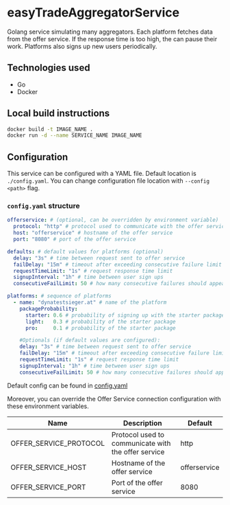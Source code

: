 # easyTradeAggregatorService

Golang service simulating many aggregators. Each platform fetches data from the offer service. If the response time is too high, the can pause their work. Platforms also signs up new users periodically.

## Technologies used

- Go
- Docker

## Local build instructions

```bash
docker build -t IMAGE_NAME .
docker run -d --name SERVICE_NAME IMAGE_NAME
```

## Configuration

This service can be configured with a YAML file. Default location is `./config.yaml`. You can change configuration file location with `--config <path>` flag.

### `config.yaml` structure

```yaml
offerservice: # (optional, can be overridden by environment variable)
  protocol: "http" # protocol used to communicate with the offer service
  host: "offerservice" # hostname of the offer service
  port: "8080" # port of the offer service

defaults: # default values for platforms (optional)
  delay: "3s" # time between request sent to offer service
  failDelay: "15m" # timeout after exceeding consecutive failure limit
  requestTimeLimit: "1s" # request response time limit
  signupInterval: "1h" # time between user sign ups
  consecutiveFailLimit: 50 # how many consecutive failures should appear before pausing

platforms: # sequence of platforms
  - name: "dynatestsieger.at" # name of the platform
    packageProbability:
      starter: 0.6 # probability of signing up with the starter package
      light:   0.3 # probability of the starter package
      pro:     0.1 # probability of the starter package

    #Optionals (if default values are configured):
    delay: "3s" # time between request sent to offer service
    failDelay: "15m" # timeout after exceeding consecutive failure limit
    requestTimeLimit: "1s" # request response time limit
    signupInterval: "1h" # time between user sign ups
    consecutiveFailLimit: 50 # how many consecutive failures should appear before pausing
```

Default config can be found in [config.yaml](./config.yaml)

Moreover, you can override the Offer Service connection configuration with these environment variables.

| Name                   | Description                                         | Default      |
| ---------------------- | --------------------------------------------------- | ------------ |
| OFFER_SERVICE_PROTOCOL | Protocol used to communicate with the offer service | http         |
| OFFER_SERVICE_HOST     | Hostname of the offer service                       | offerservice |
| OFFER_SERVICE_PORT     | Port of the offer service                           | 8080         |

